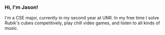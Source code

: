 ### Hi, I'm Jason!
I'm a CSE major, currently in my second year at UNR.
In my free time I solve Rubik's cubes competitively, play chill video games, and listen to all kinds of music.

